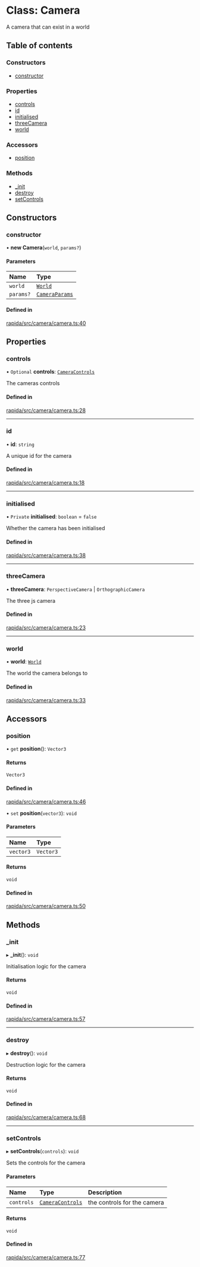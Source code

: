 # Class: Camera

A camera that can exist in a world

## Table of contents

### Constructors

- [constructor](Camera.md#constructor)

### Properties

- [controls](Camera.md#controls)
- [id](Camera.md#id)
- [initialised](Camera.md#initialised)
- [threeCamera](Camera.md#threecamera)
- [world](Camera.md#world)

### Accessors

- [position](Camera.md#position)

### Methods

- [\_init](Camera.md#_init)
- [destroy](Camera.md#destroy)
- [setControls](Camera.md#setcontrols)

## Constructors

### constructor

• **new Camera**(`world`, `params?`)

#### Parameters

| Name | Type |
| :------ | :------ |
| `world` | [`World`](World.md) |
| `params?` | [`CameraParams`](../modules.md#cameraparams) |

#### Defined in

[rapida/src/camera/camera.ts:40](https://gitlab.com/isaacmason/rapida/-/blob/dccb014/packages/rapida/src/camera/camera.ts#L40)

## Properties

### controls

• `Optional` **controls**: [`CameraControls`](CameraControls.md)

The cameras controls

#### Defined in

[rapida/src/camera/camera.ts:28](https://gitlab.com/isaacmason/rapida/-/blob/dccb014/packages/rapida/src/camera/camera.ts#L28)

___

### id

• **id**: `string`

A unique id for the camera

#### Defined in

[rapida/src/camera/camera.ts:18](https://gitlab.com/isaacmason/rapida/-/blob/dccb014/packages/rapida/src/camera/camera.ts#L18)

___

### initialised

• `Private` **initialised**: `boolean` = `false`

Whether the camera has been initialised

#### Defined in

[rapida/src/camera/camera.ts:38](https://gitlab.com/isaacmason/rapida/-/blob/dccb014/packages/rapida/src/camera/camera.ts#L38)

___

### threeCamera

• **threeCamera**: `PerspectiveCamera` \| `OrthographicCamera`

The three js camera

#### Defined in

[rapida/src/camera/camera.ts:23](https://gitlab.com/isaacmason/rapida/-/blob/dccb014/packages/rapida/src/camera/camera.ts#L23)

___

### world

• **world**: [`World`](World.md)

The world the camera belongs to

#### Defined in

[rapida/src/camera/camera.ts:33](https://gitlab.com/isaacmason/rapida/-/blob/dccb014/packages/rapida/src/camera/camera.ts#L33)

## Accessors

### position

• `get` **position**(): `Vector3`

#### Returns

`Vector3`

#### Defined in

[rapida/src/camera/camera.ts:46](https://gitlab.com/isaacmason/rapida/-/blob/dccb014/packages/rapida/src/camera/camera.ts#L46)

• `set` **position**(`vector3`): `void`

#### Parameters

| Name | Type |
| :------ | :------ |
| `vector3` | `Vector3` |

#### Returns

`void`

#### Defined in

[rapida/src/camera/camera.ts:50](https://gitlab.com/isaacmason/rapida/-/blob/dccb014/packages/rapida/src/camera/camera.ts#L50)

## Methods

### \_init

▸ **_init**(): `void`

Initialisation logic for the camera

#### Returns

`void`

#### Defined in

[rapida/src/camera/camera.ts:57](https://gitlab.com/isaacmason/rapida/-/blob/dccb014/packages/rapida/src/camera/camera.ts#L57)

___

### destroy

▸ **destroy**(): `void`

Destruction logic for the camera

#### Returns

`void`

#### Defined in

[rapida/src/camera/camera.ts:68](https://gitlab.com/isaacmason/rapida/-/blob/dccb014/packages/rapida/src/camera/camera.ts#L68)

___

### setControls

▸ **setControls**(`controls`): `void`

Sets the controls for the camera

#### Parameters

| Name | Type | Description |
| :------ | :------ | :------ |
| `controls` | [`CameraControls`](CameraControls.md) | the controls for the camera |

#### Returns

`void`

#### Defined in

[rapida/src/camera/camera.ts:77](https://gitlab.com/isaacmason/rapida/-/blob/dccb014/packages/rapida/src/camera/camera.ts#L77)
